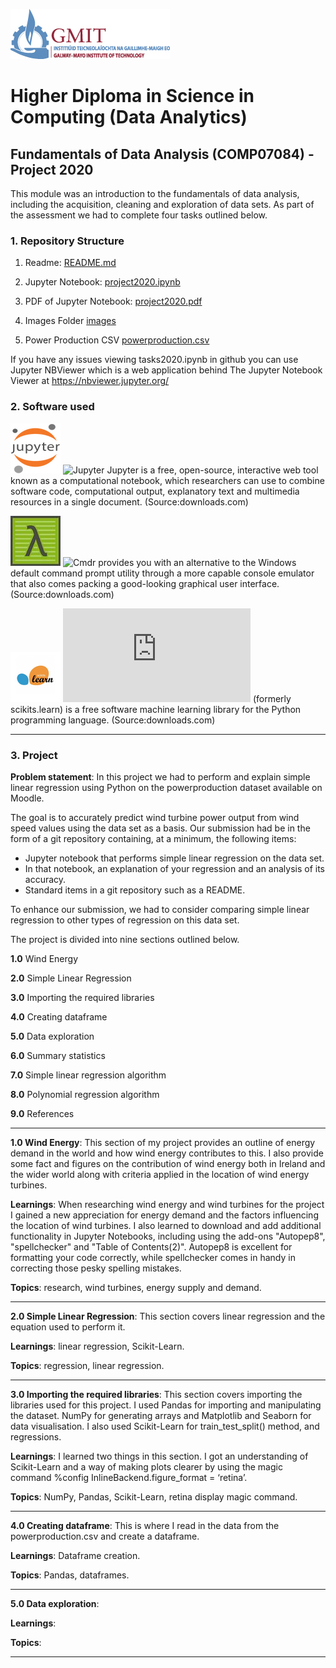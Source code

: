 ![GMIT Logo](https://github.com/Munster2020/HDIP_CSDA_COMP08050_PROJECT/blob/main/GMIT_Logo.jpg)
# Higher Diploma in Science in Computing (Data Analytics)
## Fundamentals of Data Analysis (COMP07084) - Project 2020
This module was an introduction to the fundamentals of data analysis, including the acquisition, cleaning and exploration of data sets. As part of the assessment we had to complete four tasks outlined below.

### 1. Repository Structure
1. Readme:
[README.md](https://github.com/Munster2020/HDIP_CSDA_COMP07084_PROJECT/blob/main/README.md)

2. Jupyter Notebook:
[project2020.ipynb](https://github.com/Munster2020/HDIP_CSDA_COMP07084_PROJECT/blob/main/project2020.ipynb)

3. PDF of Jupyter Notebook:
[project2020.pdf](https://github.com/Munster2020/HDIP_CSDA_COMP07084_PROJECT/blob/main/project2020.pdf)

4. Images Folder
[images](https://github.com/Munster2020/HDIP_CSDA_COMP07084_PROJECT/tree/main/images)

4. Power Production CSV
[powerproduction.csv](https://github.com/Munster2020/HDIP_CSDA_COMP07084_PROJECT/blob/main/powerproduction.csv)

If you have any issues viewing tasks2020.ipynb in github you can use Jupyter NBViewer which is a web application behind The Jupyter Notebook Viewer at https://nbviewer.jupyter.org/

### 2. Software used

![logo](https://github.com/Munster2020/HDIP_CSDA_COMP07084_PROJECT/blob/main/images/JupyterN.png "Jupyter")
![Jupyter](https://jupyter.org/) Jupyter is a free, open-source, interactive web tool known as a computational notebook, which researchers can use to combine software code, computational output, explanatory text and multimedia resources in a single document. (Source:downloads.com)

![logo](https://github.com/Munster2020/HDIP_CSDA_COMP07084_PROJECT/blob/main/images/cmdr.png "Cmder")
![Cmdr](https://cmder.net/) provides you with an alternative to the Windows default command prompt utility through a more capable console emulator that also comes packing a good-looking graphical user interface. (Source:downloads.com)

![logo](https://github.com/Munster2020/HDIP_CSDA_COMP07084_PROJECT/blob/main/images/scikit.png "Scikit")
![Scikit](https://scikit-learn.org/stable/index.html) (formerly scikits.learn) is a free software machine learning library for the Python programming language. (Source:downloads.com)

---
### 3. Project

__Problem statement__: In this project we had to perform and explain simple linear regression using Python on the powerproduction dataset available on Moodle.

The goal is to accurately predict wind turbine power output from wind speed values using the data set as a basis. Our submission had be in the form of a git repository containing, at a minimum, the following items:

- Jupyter notebook that performs simple linear regression on the data set.
- In that notebook, an explanation of your regression and an analysis of its accuracy.
- Standard items in a git repository such as a README.

To enhance our submission, we had to consider comparing simple linear regression to other types of regression on this data set.

The project is divided into nine sections outlined below.

__1.0__ Wind Energy

__2.0__ Simple Linear Regression

__3.0__ Importing the required libraries

__4.0__ Creating dataframe

__5.0__ Data exploration

__6.0__ Summary statistics

__7.0__ Simple linear regression algorithm

__8.0__ Polynomial regression algorithm

__9.0__ References

---

__1.0 Wind Energy__: This section of my project provides an outline of energy demand in the world and how wind energy contributes to this. I also provide some fact and figures on the contribution of wind energy both in Ireland and the wider world along with criteria applied in the location of wind energy turbines. 

__Learnings__: When researching wind energy and wind turbines for the project I gained a new appreciation for energy demand and the factors influencing the location of wind turbines. I also learned to download and add additional functionality in Jupyter Notebooks, including using the add-ons "Autopep8", "spellchecker" and "Table of Contents(2)". Autopep8 is excellent for formatting your code correctly, while spellchecker comes in handy in correcting those pesky spelling mistakes.

__Topics__: research, wind turbines, energy supply and demand.

---

__2.0 Simple Linear Regression__: This section covers linear regression and the equation used to perform it.

__Learnings__: linear regression, Scikit-Learn.

__Topics__: regression, linear regression.

---

__3.0 Importing the required libraries__: This section covers importing the libraries used for this project. I used Pandas for importing and manipulating the dataset. NumPy for generating arrays and Matplotlib and Seaborn for data visualisation. I also used Scikit-Learn for train_test_split() method, and regressions.

__Learnings__: I learned two things in this section. I got an understanding of Scikit-Learn and a way of making plots clearer by using the magic command %config InlineBackend.figure_format = ‘retina’.

__Topics__: NumPy, Pandas, Scikit-Learn, retina display magic command.

---

__4.0 Creating dataframe__: This is where I read in the data from the powerproduction.csv and create a dataframe. 

__Learnings__: Dataframe creation.

__Topics__: Pandas, dataframes.

---

__5.0 Data exploration__: 

__Learnings__: 

__Topics__: 

---

